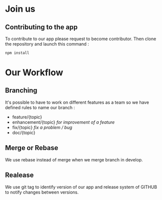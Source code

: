 # Join us
## Contributing to the app
To contribute to our app please request to become contributor. 
Then clone the repository and launch this command :
```sh
npm install
```

# Our Workflow
## Branching
It's possible to have to work on different features as a team so we have defined rules to name our branch :
- feature/{topic}
- enhancement/{topic} *for improvement of a feature*
- fix/{topic} *fix a problem / bug*
- doc/{topic}

## Merge or Rebase 
We use rebase instead of merge when we merge branch in develop. 

## Realease
We use git tag to identify version of our app and release system of GITHUB to notify changes between versions. 